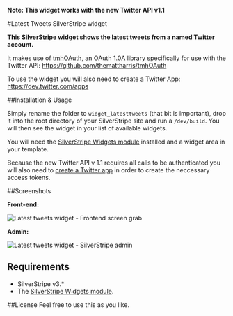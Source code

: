 **Note: This widget works with the new Twitter API v1.1**

#Latest Tweets SilverStripe widget

**This [SilverStripe](http://www.silverstripe.org/) widget shows the latest tweets from a named Twitter account.**

It makes use of [tmhOAuth](https://github.com/themattharris/tmhOAuth), an OAuth 1.0A library specifically for use with the Twitter API: https://github.com/themattharris/tmhOAuth

To use the widget you will also need to create a Twitter App: https://dev.twitter.com/apps

##Installation & Usage

Simply rename the folder to `widget_latesttweets` (that bit is important), drop it into the root directory of your SilverStripe site and run a `/dev/build`. You will then see the widget in your list of available widgets.

You will need the [SilverStripe Widgets module](https://github.com/silverstripe/silverstripe-widgets) installed and a widget area in your template.

Because the new Twitter API v 1.1 requires all calls to be authenticated you will also need to [create a Twitter app](https://dev.twitter.com/apps) in order to create the neccessary access tokens.

##Screenshots

**Front-end:**

![Latest tweets widget - Frontend screen grab](https://dl.dropbox.com/u/35123605/GitHub/latesttweets-frontend.gif)

**Admin:**

![Latest tweets widget - SilverStripe admin](https://dl.dropbox.com/u/35123605/GitHub/latesttweets-admin.gif)

## Requirements

* SilverStripe v3.*
* The [SilverStripe Widgets module](https://github.com/silverstripe/silverstripe-widgets).

##License
Feel free to use this as you like.
